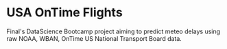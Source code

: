 # USA OnTime Flights

Final's DataScience Bootcamp project aiming to predict meteo delays using raw NOAA, WBAN, OnTime US National Transport Board data. 
